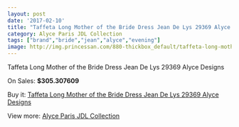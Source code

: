 ```yaml
---
layout: post
date: '2017-02-10'
title: "Taffeta Long Mother of the Bride Dress Jean De Lys 29369 Alyce Designs"
category: Alyce Paris JDL Collection
tags: ["brand","bride","jean","alyce","evening"]
image: http://img.princessan.com/880-thickbox_default/taffeta-long-mother-of-the-bride-dress-jean-de-lys-29369-alyce-designs.jpg
---
```

Taffeta Long Mother of the Bride Dress Jean De Lys 29369 Alyce Designs

On Sales: **$305.307609**
<a href="https://www.princessan.com/en/alyce-paris-jdl-collection/418-taffeta-long-mother-of-the-bride-dress-jean-de-lys-29369-alyce-designs.html"><amp-img layout="responsive" width="600" height="600" src="//img.princessan.com/880-thickbox_default/taffeta-long-mother-of-the-bride-dress-jean-de-lys-29369-alyce-designs.jpg" alt="Taffeta Long Mother of the Bride Dress Jean De Lys 29369 Alyce Designs 0" /></a>
<a href="https://www.princessan.com/en/alyce-paris-jdl-collection/418-taffeta-long-mother-of-the-bride-dress-jean-de-lys-29369-alyce-designs.html"><amp-img layout="responsive" width="600" height="600" src="//img.princessan.com/882-thickbox_default/taffeta-long-mother-of-the-bride-dress-jean-de-lys-29369-alyce-designs.jpg" alt="Taffeta Long Mother of the Bride Dress Jean De Lys 29369 Alyce Designs 1" /></a>
<a href="https://www.princessan.com/en/alyce-paris-jdl-collection/418-taffeta-long-mother-of-the-bride-dress-jean-de-lys-29369-alyce-designs.html"><amp-img layout="responsive" width="600" height="600" src="//img.princessan.com/881-thickbox_default/taffeta-long-mother-of-the-bride-dress-jean-de-lys-29369-alyce-designs.jpg" alt="Taffeta Long Mother of the Bride Dress Jean De Lys 29369 Alyce Designs 2" /></a>

Buy it: [Taffeta Long Mother of the Bride Dress Jean De Lys 29369 Alyce Designs](https://www.princessan.com/en/alyce-paris-jdl-collection/418-taffeta-long-mother-of-the-bride-dress-jean-de-lys-29369-alyce-designs.html "Taffeta Long Mother of the Bride Dress Jean De Lys 29369 Alyce Designs")

View more: [Alyce Paris JDL Collection](https://www.princessan.com/en/7-alyce-paris-jdl-collection "Alyce Paris JDL Collection")